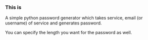 ### This is
A simple python password generator which takes service, email (or username) of service and generates password.

You can specify the length you want for the password as well.
